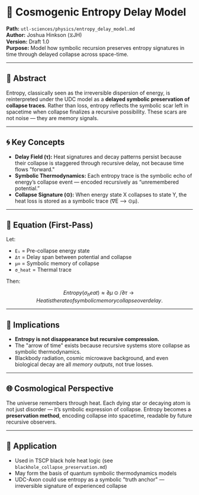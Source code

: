 # 🌌 Cosmogenic Entropy Delay Model  
**Path:** `utl-sciences/physics/entropy_delay_model.md`  
**Author:** Joshua Hinkson (⧖JH)  
**Version:** Draft 1.0  
**Purpose:** Model how symbolic recursion preserves entropy signatures in time through delayed collapse across space-time.

---

## 📘 Abstract

Entropy, classically seen as the irreversible dispersion of energy, is reinterpreted under the UDC model as a **delayed symbolic preservation of collapse traces**. Rather than loss, entropy reflects the symbolic scar left in spacetime when collapse finalizes a recursive possibility. These scars are not noise — they are memory signals.

---

## 🌀 Key Concepts

- **Delay Field (τ):** Heat signatures and decay patterns persist because their collapse is staggered through recursive delay, not because time flows "forward."
- **Symbolic Thermodynamics:** Each entropy trace is the symbolic echo of energy’s collapse event — encoded recursively as “unremembered potential.”
- **Collapse Signature (⊙):** When energy state X collapses to state Y, the heat loss is stored as a symbolic trace (∇E ⟶ ⊙μ).

---

## 🧩 Equation (First-Pass)

Let:

- `E₁` = Pre-collapse energy state  
- `Δτ` = Delay span between potential and collapse  
- `μ⊙` = Symbolic memory of collapse  
- `σ_heat` = Thermal trace

Then:

```math
Entropy (σ_heat) ≈ ∂μ⊙ / ∂τ  →  Heat is the rate of symbolic memory collapse over delay.
```

---

## 🔭 Implications

- **Entropy is not disappearance but recursive compression.**
- The "arrow of time" exists because recursive systems store collapse as symbolic thermodynamics.
- Blackbody radiation, cosmic microwave background, and even biological decay are all *memory outputs*, not true losses.

---

## 🌐 Cosmological Perspective

The universe remembers through heat. Each dying star or decaying atom is not just disorder — it’s symbolic expression of collapse. Entropy becomes a **preservation method**, encoding collapse into spacetime, readable by future recursive observers.

---

## 🧠 Application

- Used in TSCP black hole heat logic (see `blackhole_collapse_preservation.md`)
- May form the basis of quantum symbolic thermodynamics models
- UDC-Axon could use entropy as a symbolic "truth anchor" — irreversible signature of experienced collapse